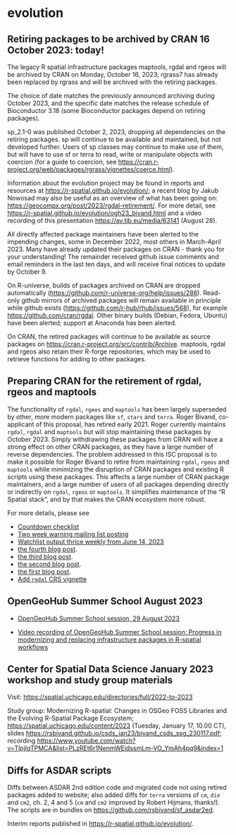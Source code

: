 # evolution

## Retiring packages to be archived by CRAN 16 October 2023: today!

The legacy R spatial infrastructure packages maptools, rgdal and rgeos will be archived by CRAN on Monday, October 16, 2023; rgrass7 has  already been replaced by rgrass and will be archived with the retiring packages. 

The choice of date matches the previously announced archiving during October 2023, and the specific date matches the release schedule of Bioconductor 3.18 (some Bioconductor packages depend on retiring packages).

sp_2.1-0 was published October 2, 2023, dropping all dependencies on the retiring packages. sp will continue to be available and maintained, but not developed further. Users of sp classes may continue to make use of them, but will have to use sf or terra to read, write or manipulate objects with coercion (for a guide to coercion, see https://cran.r-project.org/web/packages/rgrass/vignettes/coerce.html).

Information about the evolution project may be found in reports and resources at https://r-spatial.github.io/evolution/; a recent blog by Jakub Nowosad may also be useful as an overview of what has been going on: https://geocompx.org/post/2023/rgdal-retirement/. For more detail, see https://r-spatial.github.io/evolution/ogh23_bivand.html and a video recording of this presentation https://av.tib.eu/media/63141 (August 28).

All directly affected package maintainers have been alerted to the impending changes, some in December 2022, most others in March-April 2023. Many have already updated their packages on CRAN - thank you for your understanding! The remainder received github issue comments and email reminders in the last ten days, and will receive final notices to update by October 9. 

On R-universe, builds of packages archived on CRAN are dropped automatically (https://github.com/r-universe-org/help/issues/286). Read-only github mirrors of archived packages will remain available in principle while github exists (https://github.com/r-hub/rhub/issues/568), for example https://github.com/cran/rgdal. Other binary builds (Debian, Fedora, Ubuntu) have been alerted; support at Anaconda has been alerted.

On CRAN, the retired packages will continue to be available as source packages on https://cran.r-project.org/src/contrib/Archive. maptools, rgdal and rgeos also retain their R-forge repositories, which may be used to retrieve functions for adding to other packages.


## Preparing CRAN for the retirement of rgdal, rgeos and maptools

The functionality of `rgdal`, `rgeos` and `maptools` has been largely superseded by other, more modern packages like `sf`, `stars` and `terra`. Roger Bivand, co-applicant of this proposal, has retired early 2021. Roger currently maintains `rgdal`, `rgdal` and `maptools` but will stop maintaining these packages by October 2023. Simply withdrawing these packages from CRAN will have a strong effect on other CRAN packages, as they have a large number of reverse dependencies. The problem addressed in this ISC proposal is to make it possible for Roger Bivand to retire from maintaining `rgdal`, `rgeos` and `maptools` while minimizing the disruption of CRAN packages and existing R scripts using these packages. This affects a large number of CRAN package maintainers, and a large number of users of all packages depending directly or indirectly on `rgdal`, `rgeos` or `maptools`. It simplifies maintenance of the “R Spatial stack”, and by that makes the CRAN ecosystem more robust.

For more details, please see 

* [Countdown checklist](https://github.com/r-spatial/evolution/issues/19)
* [Two week warning mailing list posting](https://stat.ethz.ch/pipermail/r-sig-geo/2023-October/029344.html)
* [Watchlist output thrice weekly from June 14, 2023](https://github.com/r-spatial/evolution/tree/main/watchlist_output)
* [the fourth blog post](https://r-spatial.org/r/2023/05/15/evolution4.html).
* [the third blog post](https://r-spatial.org/r/2023/04/10/evolution3.html).
* [the second blog post](https://r-spatial.org/r/2022/12/14/evolution2.html).
* [the first blog post](https://r-spatial.org/r/2022/04/12/evolution.html).
* [Add `rgdal` CRS vignette](https://r-spatial.github.io/evolution/CRS_projections_transformations.html)

## OpenGeoHub Summer School August 2023

- [OpenGeoHub Summer School session, 29 August 2023](https://r-spatial.github.io/evolution/ogh23_bivand.html)

- [Video recording of OpenGeoHub Summer School session: Progress in modernizing and replacing infrastructure packages in R-spatial workflows](https://av.tib.eu/media/63141)


## Center for Spatial Data Science January 2023 workshop and study group materials

Visit: https://spatial.uchicago.edu/directories/full/2022-to-2023

Study group: Modernizing R-spatial: Changes in OSGeo FOSS Libraries and the Evolving R-Spatial Package Ecosystem; https://spatial.uchicago.edu/content/2023 (Tuesday, January 17, 10.00 CT), slides https://rsbivand.github.io/csds_jan23/bivand_csds_ssg_230117.pdf; recording https://www.youtube.com/watch?v=TlpjIqTPMCA&list=PLzREt6r1NenmWEidssmLm-VO_YmAh4pq9&index=1

## Diffs for ASDAR scripts

Diffs between ASDAR 2nd edition code and migrated code not using retired packages added to website; also added diffs for `terra` versions of `cm`, `die` and `cm2`, ch. 2, 4 and 5 (`cm` and `cm2` improved by Robert Hijmans, thanks!). The scripts are in bundles on https://github.com/rsbivand/sf_asdar2ed.

Interim reports published in https://r-spatial.github.io/evolution/.
